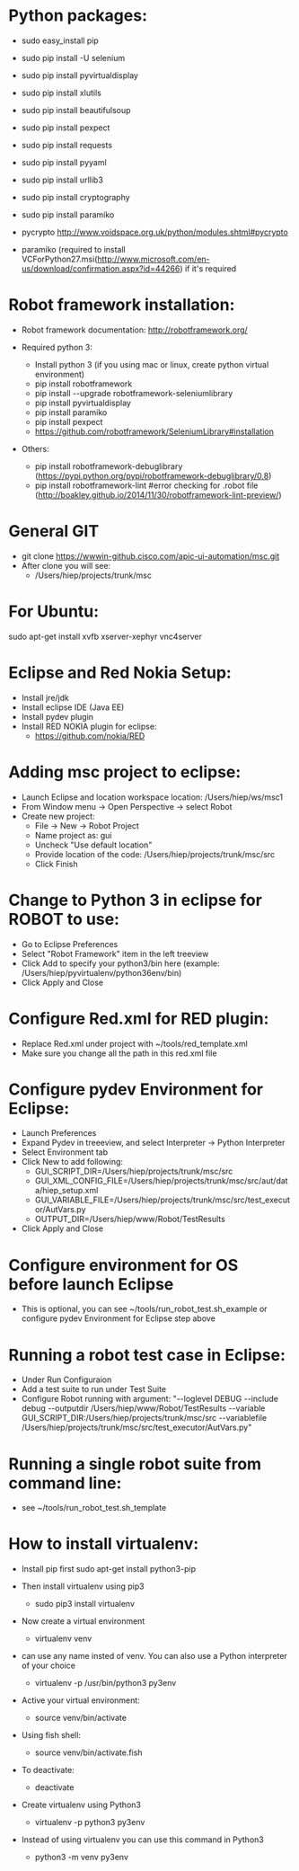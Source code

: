 # Python packages:
- sudo easy_install pip
- sudo pip install -U selenium
- sudo pip install pyvirtualdisplay
- sudo pip install xlutils
- sudo pip install beautifulsoup
- sudo pip install pexpect
- sudo pip install requests
- sudo pip install pyyaml
- sudo pip install urllib3
- sudo pip install cryptography
- sudo pip install paramiko

- pycrypto http://www.voidspace.org.uk/python/modules.shtml#pycrypto
- paramiko (required to install VCForPython27.msi(http://www.microsoft.com/en-us/download/confirmation.aspx?id=44266) if it's required

# Robot framework installation:
- Robot framework documentation: http://robotframework.org/
- Required python 3:
  - Install python 3 (if you using mac or linux, create python virtual environment)
  - pip install robotframework
  - pip install --upgrade robotframework-seleniumlibrary
  - pip install pyvirtualdisplay
  - pip install paramiko
  - pip install pexpect
  - https://github.com/robotframework/SeleniumLibrary#installation

- Others:
  - pip install robotframework-debuglibrary (https://pypi.python.org/pypi/robotframework-debuglibrary/0.8)
  - pip install robotframework-lint #error checking for .robot file (http://boakley.github.io/2014/11/30/robotframework-lint-preview/)

# General GIT
 - git clone https://wwwin-github.cisco.com/apic-ui-automation/msc.git
 - After clone you will see:
   - /Users/hiep/projects/trunk/msc

# For Ubuntu:
sudo apt-get install xvfb xserver-xephyr vnc4server

# Eclipse and Red Nokia Setup:
- Install jre/jdk
- Install eclipse IDE (Java EE)
- Install pydev plugin
- Install RED NOKIA plugin for eclipse:
  - https://github.com/nokia/RED

# Adding msc project to eclipse:
- Launch Eclipse and location workspace location: /Users/hiep/ws/msc1
- From Window menu -> Open Perspective -> select Robot
- Create new project:
  - File -> New -> Robot Project
  - Name project as: gui
  - Uncheck "Use default location"
  - Provide location of the code: /Users/hiep/projects/trunk/msc/src
  - Click Finish

# Change to Python 3 in eclipse for ROBOT to use:
- Go to Eclipse Preferences
- Select "Robot Framework" item in the left treeview
- Click Add to specify your python3/bin here (example: /Users/hiep/pyvirtualenv/python36env/bin)
- Click Apply and Close

# Configure Red.xml for RED plugin:
- Replace Red.xml under project with ~/tools/red_template.xml
- Make sure you change all the path in this red.xml file

# Configure pydev Environment for Eclipse:
- Launch Preferences
- Expand Pydev in treeeview, and select Interpreter -> Python Interpreter
- Select Environment tab
- Click New to add following:
  - GUI_SCRIPT_DIR=/Users/hiep/projects/trunk/msc/src
  - GUI_XML_CONFIG_FILE=/Users/hiep/projects/trunk/msc/src/aut/data/hiep_setup.xml
  - GUI_VARIABLE_FILE=/Users/hiep/projects/trunk/msc/src/test_executor/AutVars.py
  - OUTPUT_DIR=/Users/hiep/www/Robot/TestResults
- Click Apply and Close

# Configure environment for OS before launch Eclipse
- This is optional, you can see ~/tools/run_robot_test.sh_example or configure pydev Environment for Eclipse step above

# Running a robot test case in Eclipse:
- Under Run Configuraion
- Add a test suite to run under Test Suite
- Configure Robot running with argument:
"--loglevel DEBUG --include debug --outputdir /Users/hiep/www/Robot/TestResults --variable GUI_SCRIPT_DIR:/Users/hiep/projects/trunk/msc/src --variablefile /Users/hiep/projects/trunk/msc/src/test_executor/AutVars.py"

# Running a single robot suite from command line:
- see ~/tools/run_robot_test.sh_template

# How to install virtualenv:

  - Install pip first
    sudo apt-get install python3-pip

  - Then install virtualenv using pip3
      - sudo pip3 install virtualenv 

  - Now create a virtual environment
      - virtualenv venv 

  - can use any name insted of venv. You can also use a Python interpreter of your choice
      - virtualenv -p /usr/bin/python3 py3env

  - Active your virtual environment:
      - source venv/bin/activate

  - Using fish shell:
      - source venv/bin/activate.fish

  - To deactivate:
     - deactivate

  - Create virtualenv using Python3
    - virtualenv -p python3 py3env

  - Instead of using virtualenv you can use this command in Python3
    - python3 -m venv py3env




